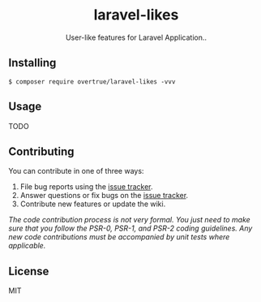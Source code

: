 <h1 align="center"> laravel-likes </h1>

<p align="center"> User-like features for Laravel Application..</p>


## Installing

```shell
$ composer require overtrue/laravel-likes -vvv
```

## Usage

TODO

## Contributing

You can contribute in one of three ways:

1. File bug reports using the [issue tracker](https://github.com/overtrue/laravel-likes/issues).
2. Answer questions or fix bugs on the [issue tracker](https://github.com/overtrue/laravel-likes/issues).
3. Contribute new features or update the wiki.

_The code contribution process is not very formal. You just need to make sure that you follow the PSR-0, PSR-1, and PSR-2 coding guidelines. Any new code contributions must be accompanied by unit tests where applicable._

## License

MIT
